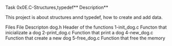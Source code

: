 Task 0x0E.C-Structures,typedef**
Description**

This project is about structures annd typedef, how to create and add data.

Files File Descripton dog.h Header of the functions
1-init_dog.c Functon that inicializate a dog
2-print_dog.c Function that print a dog
4-new_dog.c Function that create a new dog
5-free_dog.c Function that free the memory
